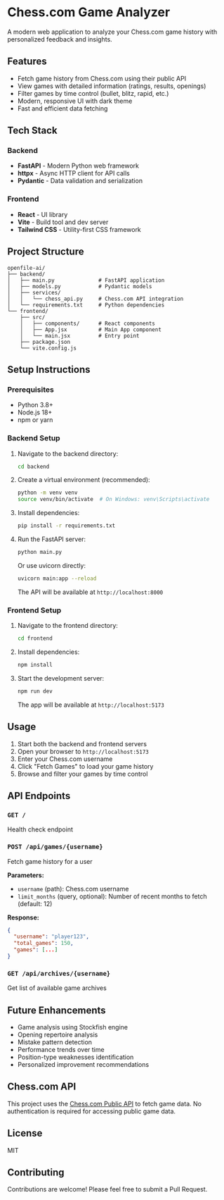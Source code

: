 # Chess.com Game Analyzer

A modern web application to analyze your Chess.com game history with personalized feedback and insights.

## Features

- Fetch game history from Chess.com using their public API
- View games with detailed information (ratings, results, openings)
- Filter games by time control (bullet, blitz, rapid, etc.)
- Modern, responsive UI with dark theme
- Fast and efficient data fetching

## Tech Stack

### Backend
- **FastAPI** - Modern Python web framework
- **httpx** - Async HTTP client for API calls
- **Pydantic** - Data validation and serialization

### Frontend
- **React** - UI library
- **Vite** - Build tool and dev server
- **Tailwind CSS** - Utility-first CSS framework

## Project Structure

```
openfile-ai/
├── backend/
│   ├── main.py              # FastAPI application
│   ├── models.py            # Pydantic models
│   ├── services/
│   │   └── chess_api.py     # Chess.com API integration
│   └── requirements.txt     # Python dependencies
└── frontend/
    ├── src/
    │   ├── components/      # React components
    │   ├── App.jsx          # Main App component
    │   └── main.jsx         # Entry point
    ├── package.json
    └── vite.config.js
```

## Setup Instructions

### Prerequisites

- Python 3.8+
- Node.js 18+
- npm or yarn

### Backend Setup

1. Navigate to the backend directory:
   ```bash
   cd backend
   ```

2. Create a virtual environment (recommended):
   ```bash
   python -m venv venv
   source venv/bin/activate  # On Windows: venv\Scripts\activate
   ```

3. Install dependencies:
   ```bash
   pip install -r requirements.txt
   ```

4. Run the FastAPI server:
   ```bash
   python main.py
   ```

   Or use uvicorn directly:
   ```bash
   uvicorn main:app --reload
   ```

   The API will be available at `http://localhost:8000`

### Frontend Setup

1. Navigate to the frontend directory:
   ```bash
   cd frontend
   ```

2. Install dependencies:
   ```bash
   npm install
   ```

3. Start the development server:
   ```bash
   npm run dev
   ```

   The app will be available at `http://localhost:5173`

## Usage

1. Start both the backend and frontend servers
2. Open your browser to `http://localhost:5173`
3. Enter your Chess.com username
4. Click "Fetch Games" to load your game history
5. Browse and filter your games by time control

## API Endpoints

### `GET /`
Health check endpoint

### `POST /api/games/{username}`
Fetch game history for a user

**Parameters:**
- `username` (path): Chess.com username
- `limit_months` (query, optional): Number of recent months to fetch (default: 12)

**Response:**
```json
{
  "username": "player123",
  "total_games": 150,
  "games": [...]
}
```

### `GET /api/archives/{username}`
Get list of available game archives

## Future Enhancements

- Game analysis using Stockfish engine
- Opening repertoire analysis
- Mistake pattern detection
- Performance trends over time
- Position-type weaknesses identification
- Personalized improvement recommendations

## Chess.com API

This project uses the [Chess.com Public API](https://www.chess.com/news/view/published-data-api) to fetch game data. No authentication is required for accessing public game data.

## License

MIT

## Contributing

Contributions are welcome! Please feel free to submit a Pull Request.
